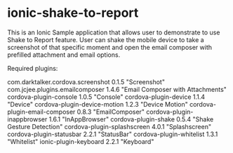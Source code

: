 # ionic-shake-to-report
This is an Ionic Sample application that allows user to demonstrate to use Shake to Report feature.
User can shake the mobile device to take a screenshot of that specific moment and open the email composer with prefilled attachment and email options.

Required plugins:


com.darktalker.cordova.screenshot 0.1.5 "Screenshot"
com.jcjee.plugins.emailcomposer 1.4.6 "Email Composer with Attachments"
cordova-plugin-console 1.0.5 "Console"
cordova-plugin-device 1.1.4 "Device"
cordova-plugin-device-motion 1.2.3 "Device Motion"
cordova-plugin-email-composer 0.8.3 "EmailComposer"
cordova-plugin-inappbrowser 1.6.1 "InAppBrowser"
cordova-plugin-shake 0.5.4 "Shake Gesture Detection"
cordova-plugin-splashscreen 4.0.1 "Splashscreen"
cordova-plugin-statusbar 2.2.1 "StatusBar"
cordova-plugin-whitelist 1.3.1 "Whitelist"
ionic-plugin-keyboard 2.2.1 "Keyboard"
